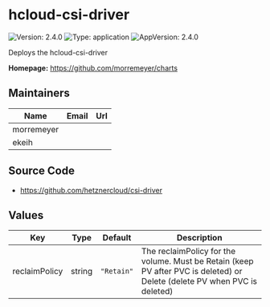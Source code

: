 # hcloud-csi-driver

![Version: 2.4.0](https://img.shields.io/badge/Version-2.4.0-informational?style=flat-square) ![Type: application](https://img.shields.io/badge/Type-application-informational?style=flat-square) ![AppVersion: 2.4.0](https://img.shields.io/badge/AppVersion-2.4.0-informational?style=flat-square)

Deploys the hcloud-csi-driver

**Homepage:** <https://github.com/morremeyer/charts>
## Maintainers

| Name | Email | Url |
| ---- | ------ | --- |
| morremeyer |  |  |
| ekeih |  |  |
## Source Code

* <https://github.com/hetznercloud/csi-driver>

## Values

| Key | Type | Default | Description |
|-----|------|---------|-------------|
| reclaimPolicy | string | `"Retain"` | The reclaimPolicy for the volume. Must be Retain (keep PV after PVC is deleted) or Delete (delete PV when PVC is deleted) |